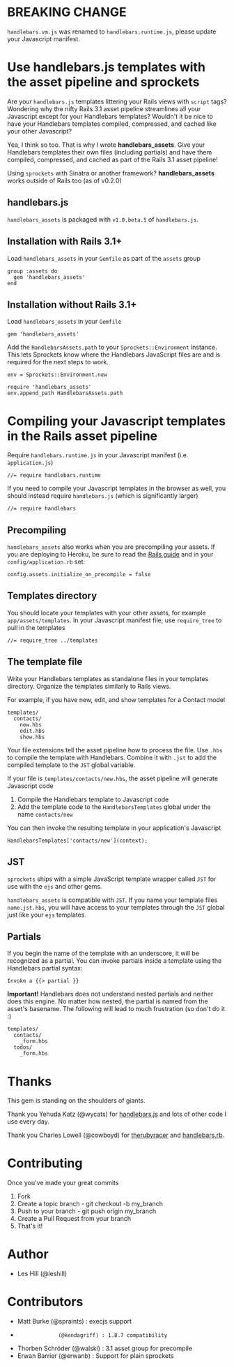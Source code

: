 # BREAKING CHANGE

`handlebars.vm.js` was renamed to `handlebars.runtime.js`, please update your Javascript manifest.

# Use handlebars.js templates with the asset pipeline and sprockets

Are your `handlebars.js` templates littering your Rails views with `script` tags? Wondering why the nifty Rails 3.1 asset pipeline streamlines all your Javascript except for your Handlebars templates? Wouldn't it be nice to have your Handlebars templates compiled, compressed, and cached like your other Javascript?

Yea, I think so too. That is why I wrote **handlebars_assets**. Give your Handlebars templates their own files (including partials) and have them compiled, compressed, and cached as part of the Rails 3.1 asset pipeline!

Using `sprockets` with Sinatra or another framework? **handlebars_assets** works outside of Rails too (as of v0.2.0)

## handlebars.js

`handlebars_assets` is packaged with `v1.0.beta.5` of `handlebars.js`.

## Installation with Rails 3.1+

Load `handlebars_assets` in your `Gemfile` as part of the `assets` group

    group :assets do
      gem 'handlebars_assets'
    end

## Installation without Rails 3.1+

Load `handlebars_assets` in your `Gemfile`

    gem 'handlebars_assets'

Add the `HandlebarsAssets.path` to your `Sprockets::Environment` instance. This
lets Sprockets know where the Handlebars JavaScript files are and is required
for the next steps to work.

    env = Sprockets::Environment.new

    require 'handlebars_assets'
    env.append_path HandlebarsAssets.path


# Compiling your Javascript templates in the Rails asset pipeline

Require `handlebars.runtime.js` in your Javascript manifest (i.e. `application.js`)

    //= require handlebars.runtime

If you need to compile your Javascript templates in the browser as well, you should instead require `handlebars.js` (which is significantly larger)

    //= require handlebars

## Precompiling

`handlebars_assets` also works when you are precompiling your assets. If you are deploying to Heroku, be sure to read the [Rails guide](http://guides.rubyonrails.org/asset_pipeline.html#precompiling-assets) and in your `config/application.rb` set:

    config.assets.initialize_on_precompile = false

## Templates directory

You should locate your templates with your other assets, for example `app/assets/templates`. In your Javascript manifest file, use `require_tree` to pull in the templates

    //= require_tree ../templates

## The template file

Write your Handlebars templates as standalone files in your templates directory. Organize the templates similarly to Rails views.

For example, if you have new, edit, and show templates for a Contact model

    templates/
      contacts/
        new.hbs
        edit.hbs
        show.hbs

Your file extensions tell the asset pipeline how to process the file. Use `.hbs` to compile the template with Handlebars. Combine it with `.jst` to add the compiled template to the `JST` global variable.

If your file is `templates/contacts/new.hbs`, the asset pipeline will generate Javascript code

1. Compile the Handlebars template to Javascript code
1. Add the template code to the `HandlebarsTemplates` global under the name `contacts/new`

You can then invoke the resulting template in your application's Javascript

    HandlebarsTemplates['contacts/new'](context);

## JST

`sprockets` ships with a simple JavaScript template wrapper called `JST` for
use with the `ejs` and other gems.

`handlebars_assets` is compatible with `JST`. If you name your template files
`name.jst.hbs`, you will have access to your templates through the `JST` global
just like your `ejs` templates.

## Partials

If you begin the name of the template with an underscore, it will be recognized as a partial. You can invoke partials inside a template using the Handlebars partial syntax:

    Invoke a {{> partial }}

**Important!** Handlebars does not understand nested partials and neither does this engine. No matter how nested, the partial is named from the asset's basename. The following will lead to much frustration (so don't do it :)

    templates/
      contacts/
        _form.hbs
      todos/
        _form.hbs

# Thanks

This gem is standing on the shoulders of giants.

Thank you Yehuda Katz (@wycats) for [handlebars.js](https://github.com/wycats/handlebars.js) and lots of other code I use every day.

Thank you Charles Lowell (@cowboyd) for [therubyracer](https://github.com/cowboyd/therubyracer) and [handlebars.rb](https://github.com/cowboyd/handlebars.rb).

# Contributing

Once you've made your great commits

1. Fork
1. Create a topic branch - git checkout -b my_branch
1. Push to your branch - git push origin my_branch
1. Create a Pull Request from your branch
1. That's it!

# Author

* Les Hill (@leshill)

# Contributors

* Matt Burke       (@spraints)   : execjs support
*                  (@kendagriff) : 1.8.7 compatibility
* Thorben Schröder (@walski)     : 3.1 asset group for precompile
* Erwan Barrier    (@erwanb)     : Support for plain sprockets
